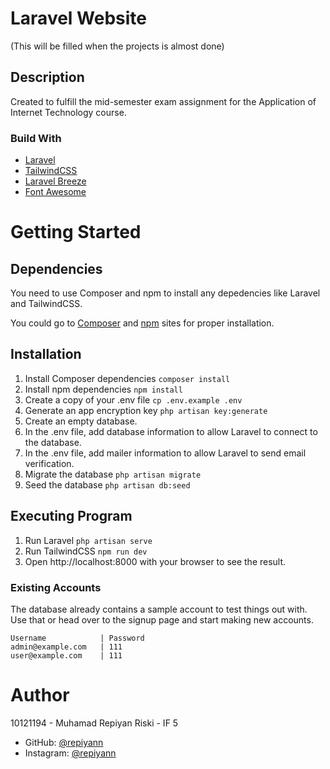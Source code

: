 # Laravel Website

(This will be filled when the projects is almost done)

## Description

Created to fulfill the mid-semester exam assignment for the Application of Internet Technology course.

### Build With

* [Laravel](https://laravel.com/)
* [TailwindCSS](https://tailwindcss.com/)
* [Laravel Breeze](https://laravel.com/docs/10.x/starter-kits)
* [Font Awesome](https://fontawesome.com/)
  
# Getting Started

## Dependencies

You need to use Composer and npm to install any depedencies like Laravel and TailwindCSS.

You could go to [Composer](https://getcomposer.org/) and [npm](https://www.npmjs.com/) sites for proper installation.

## Installation

1. Install Composer dependencies `composer install`
2. Install npm dependencies `npm install`
3. Create a copy of your .env file `cp .env.example .env`
4. Generate an app encryption key `php artisan key:generate`
5. Create an empty database.
6. In the .env file, add database information to allow Laravel to connect to the database.
7. In the .env file, add mailer information to allow Laravel to send email verification.
8. Migrate the database `php artisan migrate`
9. Seed the database `php artisan db:seed`

## Executing Program

1. Run Laravel `php artisan serve`
2. Run TailwindCSS `npm run dev`
3. Open http://localhost:8000 with your browser to see the result.

### Existing Accounts

The database already contains a sample account to test things out with. Use that or head over to the signup page and start making new accounts.

```
Username            | Password
admin@example.com   | 111
user@example.com    | 111
```

# Author

10121194 - Muhamad Repiyan Riski - IF 5
* GitHub: [@repiyann](https://github.com/repiyann)
* Instagram: [@repiyann](https://instagram.com/repiyann)
